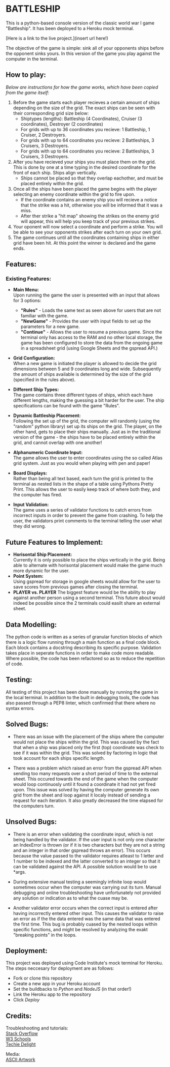 # BATTLESHIP

This is a python-based console version of the classic world war I game "Battleship". It has been deployed to a Heroku mock terminal.

[Here is a link to the live project.](insert url here!)

The objective of the game is simple: sink all of your opponents ships before the opponent sinks yours. In this version of the game you play against the computer in the terminal.

## How to play:
*Below are instructions for how the game works, which have been copied from the game itself:*

1. Before the game starts each player recieves a certain amount of ships depending on the size of the grid. The exact ships can be seen with their corresponding grid size below:
   * Shiptypes (lengths): Battleship (4 Coordinates), Cruiser (3 coordinates), Destroyer (2 coordinates)
   * For grids with up to 36 coordinates you recieve: 1 Battleship, 1 Cruiser, 2 Destroyers.
   * For grids with up to 64 coordinates you recieve: 2 Battleships, 3 Cruisers, 3 Destroyers.
   * For grids with up to 64 coordinates you recieve: 2 Battleships, 3 Cruisers, 3 Destroyers.
2. After you have recieved your ships you must place them on the grid. This is done by one at a time typing in the desired coordinate for the front of each ship. Ships align vertically.
   * Ships cannot be placed so that they overlap eachother, and must be placed entirely within the grid.
3. Once all the ships have been placed the game begins with the player selecting an enemy coordinate within the grid to fire upon.
   * If the coordinate contains an enemy ship you will recieve a notice that the strike was a hit, otherwise you will be informed that it was a miss.
   * After ther strike a "hit map" showing the strikes on the enemy grid will appear, this will help you keep track of your previous strikes. 
4. Your oponent will now select a coordinate and perform a strike. You will be able to see your opponents strikes after each turn on your own grid.
5. The game continues until all the coordinates containing ships in either grid have been hit. At this point the winner is declared and the game ends.

## Features:

### Existing Features:
* **Main Menu:**  
Upon running the game the user is presented with an input that allows for 3 options:
   - **"Rules"** - Loads the same text as seen above for users that are not familiar with the game.
   - **"NewGame"** - Provides the user with input fields to set up the parameters for a new game.
   - **"Continue"** - Allows the user to resume a previous game. Since the terminal only has access to the RAM and no other local storage, the game has been configured to store the data from the ongoing game in a spreadsheet grid (using Google Sheets and the gspread API.)

* **Grid Configuration:**  
When a new game is initiated the player is allowed to decide the grid dimensions between 5 and 9 coordinates long and wide. Subsequently the amount of ships available is determined by the size of the grid (specified in the rules above).

* **Different Ship Types:**  
The game contains three different types of ships, which each have different lengths, making the guessing a bit harder for the user. The ship specifications can be found with the game "Rules".

* **Dynamic Battleship Placement:**  
Following the set up of the grid, the computer will randomly (using the "random" python library) set up its ships on the grid. The player, on the other hand, gets to place their ships manually. Just as in the traditional version of the game - the ships have to be placed entirely within the grid, and cannot overlap with one another!

* **Alphanumeric Coordinate Input:**  
The game allows the user to enter coordinates using the so called Atlas grid system. Just as you would when playing with pen and paper!

* **Board Displays:**  
Rather than being all text based, each turn the grid is printed to the terminal as nested lists in the shape of a table using Pythons Pretty Print. This allows the user to easily keep track of where both they, and the computer has fired.

* **Input Validation:**  
The game uses a series of validator functions to catch errors from incorrect inputs in order to prevent the game from crashing. To help the user, the validators print comments to the terminal telling the user what they did wrong.

## Future Features to Implement:
* **Horisontal Ship Placement:**  
Currently it is only possible to place the ships vertically in the grid. Being able to alternate with horisontal placement would make the game much more dynamic for the user.
* **Point System:**  
Using gspread for storage in google sheets would allow for the user to save scores from previous games after closing the terminal.
* **PLAYER vs. PLAYER**
The biggest feature would be the ability to play against another person using a second terminal. This future about would indeed be possible since the 2 terminals could easilt share an external sheet.

## Data Modelling:  
The python code is written as a series of granular function blocks of which there is a logic flow running through a main function as a final code block. Each block contains a docstring describing its specific purpose. Validation takes place in seperate functions in order to make code more readable. Where possible, the code has been refactored so as to reduce the repetition of code.

## Testing:  
All testing of this project has been done manually by running the game in the local terminal. In addition to the built in debugging tools, the code has also passed through a PEP8 linter, which confirmed that there where no syntax errors.

## Solved Bugs:  
* There was an issue with the placement of the ships where the computer would not place the ships within the grid. This was caused by the fact that when a ship was placed only the first (top) coordinate was check to see if it was within the grid. This was solved by factoring in logic that took account for each ships specific length.

* There was a problem which raised an error from the gspread API when sending too many requests over a short period of time to the external sheet. This occured towards the end of the game when the computer would loop continuosly until it found a coordinate it had not yet fired upon. This issue was solved by having the computer generate its own grid from the sheet and loop against it localy instead of sending a request for each iteration. It also greatly decreased the time elapsed for the computers turn.

## Unsolved Bugs:
* There is an error when validating the coordinate input, which is not being handled by the validator. If the user input is not only one character an IndexError is thrown (or if it is two characters but they are not a string and an integer in that order gspread throws an error). This occurs because the value passed to the validator requires atleast to 1 letter and 1 number to be indexed and the latter converted to an integer so that it can be validated against the API. A possible solution would be to use *args.

* During extensive manual testing a seemingly infinite loop would sometimes occur when the computer was carrying out its turn. Manual debugging and online troubleshooting have unfortunately not provided any solution or indication as to what the cuase may be.

* Another validator error occurs when the correct input is entered after having incorrectly entered other input. This causes the validator to raise an error as if the the data entered was the same data that was entered the first time. This bug is probably cuased by the nested loops within specific functions, and might be resolved by analyzing the exakt "breaking points" in the loops.

## Deployment:  
This project was deployed using Code Institute's mock terminal for Heroku.
The steps neccesary for deployment are as follows:
* Fork or clone this repository
* Create a new app in your Heroku account
* Set the buildbacks to *Python* and *NodeJS* (in that order!)
* Link the Heroku app to the repository
* Click *Deploy*

## Credits:
Troubleshooting and tutorials:  
[Stack Overflow](https://stackoverflow.com/)  
[W3 Schools](https://www.w3schools.com/python/)  
[Techie Delight](https://www.techiedelight.com/)

Media:  
[ASCII Artwork](https://www.asciiart.eu/vehicles/navy)





